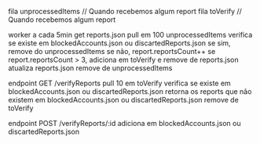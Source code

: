fila unprocessedItems  // Quando recebemos algum report
fila toVerify // Quando recebemos algum report

worker a cada 5min
  get reports.json
  pull em 100 unprocessedItems
  verifica se existe em blockedAccounts.json ou discartedReports.json
  se sim, remove do unprocessedItems
  se não, report.reportsCount++
  se report.reportsCount > 3, adiciona em toVerify e remove de reports.json
  atualiza reports.json
  remove de unprocessedItems

endpoint GET /verifyReports
  pull 10 em toVerify
  verifica se existe em blockedAccounts.json ou discartedReports.json
  retorna os reports que não existem em blockedAccounts.json ou discartedReports.json
  remove de toVerify

endpoint POST /verifyReports/:id
  adiciona em blockedAccounts.json ou discartedReports.json

